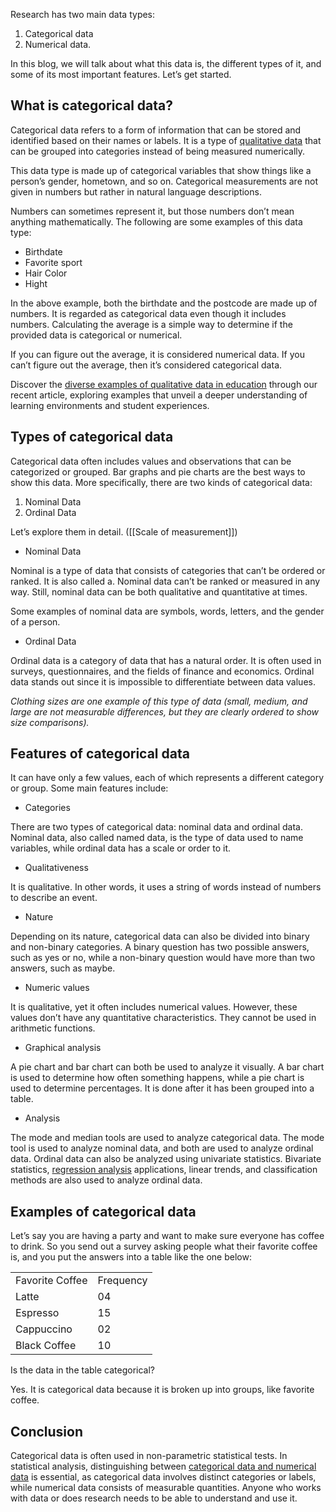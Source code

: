 Research has two main data types: 

1. Categorical data
2. Numerical data.

In this blog, we will talk about what this data is, the different types of it, and some of its most important features. Let’s get started.

## What is categorical data?

Categorical data refers to a form of information that can be stored and identified based on their names or labels. It is a type of [qualitative data](https://www.questionpro.com/blog/qualitative-data/) that can be grouped into categories instead of being measured numerically.

This data type is made up of categorical variables that show things like a person’s gender, hometown, and so on. Categorical measurements are not given in numbers but rather in natural language descriptions. 

Numbers can sometimes represent it, but those numbers don’t mean anything mathematically. The following are some examples of this data type:

- Birthdate
- Favorite sport
- Hair Color
- Hight

In the above example, both the birthdate and the postcode are made up of numbers. It is regarded as categorical data even though it includes numbers. Calculating the average is a simple way to determine if the provided data is categorical or numerical. 

If you can figure out the average, it is considered numerical data. If you can’t figure out the average, then it’s considered categorical data.

Discover the [diverse examples of qualitative data in education](https://www.questionpro.com/blog/examples-of-qualitative-data-in-education/) through our recent article, exploring examples that unveil a deeper understanding of learning environments and student experiences.

## Types of categorical data

Categorical data often includes values and observations that can be categorized or grouped. Bar graphs and pie charts are the best ways to show this data. More specifically, there are two kinds of categorical data:

1. Nominal Data
2. Ordinal Data

Let’s explore them in detail. ([[Scale of measurement]])

- Nominal Data

Nominal is a type of data that consists of categories that can’t be ordered or ranked. It is also called a. Nominal data can’t be ranked or measured in any way. Still, nominal data can be both qualitative and quantitative at times. 

Some examples of nominal data are symbols, words, letters, and the gender of a person.

- Ordinal Data

Ordinal data is a category of data that has a natural order. It is often used in surveys, questionnaires, and the fields of finance and economics. Ordinal data stands out since it is impossible to differentiate between data values.

_Clothing sizes are one example of this type of data (small, medium, and large are not measurable differences, but they are clearly ordered to show size comparisons)._

## Features of categorical data

It can have only a few values, each of which represents a different category or group. Some main features include:

- Categories

There are two types of categorical data: nominal data and ordinal data. Nominal data, also called named data, is the type of data used to name variables, while ordinal data has a scale or order to it.

- Qualitativeness

It is qualitative. In other words, it uses a string of words instead of numbers to describe an event.

- Nature

Depending on its nature, categorical data can also be divided into binary and non-binary categories. A binary question has two possible answers, such as yes or no, while a non-binary question would have more than two answers, such as maybe.

- Numeric values

It is qualitative, yet it often includes numerical values. However, these values don’t have any quantitative characteristics. They cannot be used in arithmetic functions.

- Graphical analysis

A pie chart and bar chart can both be used to analyze it visually. A bar chart is used to determine how often something happens, while a pie chart is used to determine percentages. It is done after it has been grouped into a table.

- Analysis

The mode and median tools are used to analyze categorical data. The mode tool is used to analyze nominal data, and both are used to analyze ordinal data. Ordinal data can also be analyzed using univariate statistics. Bivariate statistics, [regression analysis](https://www.questionpro.com/blog/regression-analysis/) applications, linear trends, and classification methods are also used to analyze ordinal data.

## Examples of categorical data

Let’s say you are having a party and want to make sure everyone has coffee to drink. So you send out a survey asking people what their favorite coffee is, and you put the answers into a table like the one below:

|   |   |
|---|---|
|Favorite Coffee|Frequency|
|Latte|04|
|Espresso|15|
|Cappuccino|02|
|Black Coffee|10|

Is the data in the table categorical?

Yes. It is categorical data because it is broken up into groups, like favorite coffee.

## Conclusion

Categorical data is often used in non-parametric statistical tests. In statistical analysis, distinguishing between [categorical data and numerical data](https://www.questionpro.com/blog/categorical-data-vs-numerical-data/) is essential, as categorical data involves distinct categories or labels, while numerical data consists of measurable quantities. Anyone who works with data or does research needs to be able to understand and use it.
  